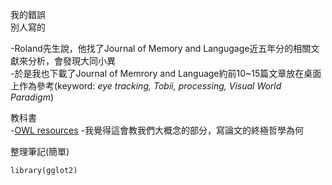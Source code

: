 
我的錯誤  
別人寫的  

  -Roland先生說，他找了Journal of Memory and Langugage近五年分的相關文獻來分析，會發現大同小異  
  -於是我也下載了Journal of Memrory and Language約前10~15篇文章放在桌面上作為參考(keyword: _eye tracking, Tobii, processing, Visual World Paradigm_)  
  
教科書  
  -[OWL resources](https://owl.english.purdue.edu/owl/section/1/2/ "Google's Homepage")
  -我覺得這會教我們大概念的部分，寫論文的終極哲學為何  
  
整理筆記(簡單)  
  
  ```python
  library(gglot2)
  ```
